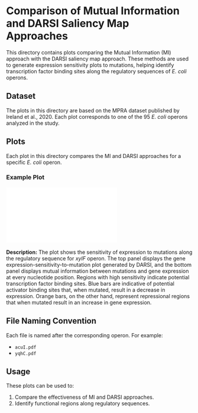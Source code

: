 # Comparison of Mutual Information and DARSI Saliency Map Approaches

This directory contains plots comparing the Mutual Information (MI) approach with the DARSI saliency map approach. These methods are used to generate expression sensitivity plots to mutations, helping identify transcription factor binding sites along the regulatory sequences of *E. coli* operons.

## Dataset
The plots in this directory are based on the MPRA dataset published by Ireland et al., 2020. Each plot corresponds to one of the 95 *E. coli* operons analyzed in the study.

## Plots
Each plot in this directory compares the MI and DARSI approaches for a specific *E. coli* operon. 

### Example Plot
![Example Plot](./xylF.pdf)

**Description:** The plot shows the sensitivity of expression to mutations along the regulatory sequence for *xylF* operon. The top panel displays the gene expression-sensitivity-to-mutation plot generated by DARSI, and the bottom panel displays mutual information between mutations and gene expression at every nucleotide position. Regions with high sensitivity indicate potential transcription factor binding sites. Blue bars are indicative of potential activator binding sites that, when mutated, result in a decrease in expression. Orange bars, on the other hand, represent repressional regions that when mutated result in an increase in gene expression. 

## File Naming Convention
Each file is named after the corresponding operon. For example:
- `acuI.pdf`
- `yqhC.pdf`

## Usage
These plots can be used to:
1. Compare the effectiveness of MI and DARSI approaches.
2. Identify functional regions along regulatory sequences.

